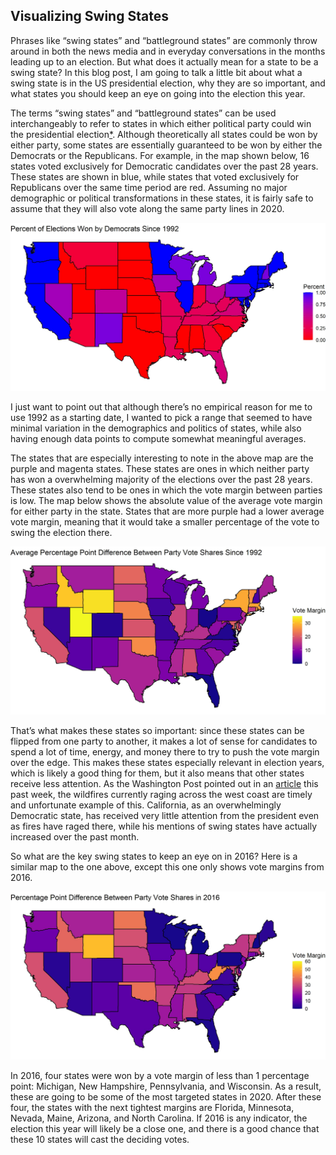 ## Visualizing Swing States

Phrases like “swing states” and “battleground states” are commonly throw around in both the news media and in everyday conversations in the months leading up to an election. But what does it actually mean for a state to be a swing state? In this blog post, I am going to talk a little bit about what a swing state is in the US presidential election, why they are so important, and what states you should keep an eye on going into the election this year. 

The terms “swing states” and “battleground states” can be used interchangeably to refer to states in which either political party could win the presidential election[*](https://www.thoughtco.com/swing-states-in-the-presidential-election-3367944). Although theoretically all states could be won by either party, some states are essentially guaranteed to be won by either the Democrats or the Republicans. For example, in the map shown below, 16 states voted exclusively for Democratic candidates over the past 28 years. These states are shown in blue, while states that voted exclusively for Republicans over the same time period are red. Assuming no major demographic or political transformations in these states, it is fairly safe to assume that they will also vote along the same party lines in 2020.

![](../figures/percent_won.jpg)

I just want to point out that although there’s no empirical reason for me to use 1992 as a starting date, I wanted to pick a range that seemed to have minimal variation in the demographics and politics of states, while also having enough data points to compute somewhat meaningful averages.

The states that are especially interesting to note in the above map are the purple and magenta states. These states are ones in which neither party has won a overwhelming majority of the elections over the past 28 years. These states also tend to be ones in which the vote margin between parties is low. The map below shows the absolute value of the average vote margin for either party in the state. States that are more purple had a lower average vote margin, meaning that it would take a smaller percentage of the vote to swing the election there. 

![](../figures/average_margin_map.jpg)

That’s what makes these states so important: since these states can be flipped from one party to another, it makes a lot of sense for candidates to spend a lot of time, energy, and money there to try to push the vote margin over the edge. This makes these states especially relevant in election years, which is likely a good thing for them, but it also means that other states receive less attention. As the Washington Post pointed out in an [article](https://www.washingtonpost.com/politics/2020/09/11/if-california-wanted-trump-worry-about-it-it-should-have-been-swing-state/) this past week, the wildfires currently raging across the west coast are timely and unfortunate example of this. California, as an overwhelmingly Democratic state, has received very little attention from the president even as fires have raged there, while his mentions of swing states have actually increased over the past month.  

So what are the key swing states to keep an eye on in 2016? Here is a similar map to the one above, except this one only shows vote margins from 2016. 

![](../figures/2016_margin.jpg)

In 2016, four states were won by a vote margin of less than 1 percentage point: Michigan, New Hampshire, Pennsylvania, and Wisconsin. As a result, these are going to be some of the most targeted states in 2020. After these four, the states with the next tightest margins are Florida, Minnesota, Nevada, Maine, Arizona, and North Carolina. If 2016 is any indicator, the election this year will likely be a close one, and there is a good chance that these 10 states will cast the deciding votes. 